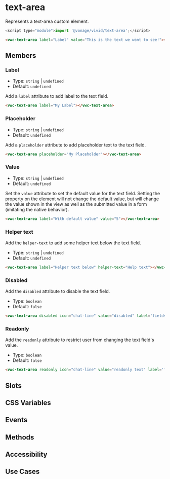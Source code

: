 # text-area

Represents a text-area custom element.

```js
<script type="module">import '@vonage/vivid/text-area';</script>
```

```html preview
<vwc-text-area label="Label" value="This is the text we want to see!"></vwc-text-area>
```

## Members

### Label

- Type: `string` | `undefined`
- Default: `undefined`

Add a `label` attribute to add label to the text field.

```html preview
<vwc-text-area label="My Label"></vwc-text-area>
```

### Placeholder

- Type: `string` | `undefined`
- Default: `undefined`

Add a `placeholder` attribute to add placeholder text to the text field.

```html preview
<vwc-text-area placeholder="My Placeholder"></vwc-text-area>
```

### Value

- Type: `string` | `undefined`
- Default: `undefined`

Set the `value` attribute to set the default value for the text field. Setting the property on the element will not change the default value, but will change the value shown in the view as well as the submitted value in a form (imitating the native behavior).

```html preview
<vwc-text-area label="With default value" value="5"></vwc-text-area>
```

### Helper text

Add the `helper-text` to add some helper text below the text field.

- Type: `string` | `undefined`
- Default: `undefined`

```html preview
<vwc-text-area label="Helper text below" helper-text="Help text"></vwc-text-area>
```

### Disabled

Add the `disabled` attribute to disable the text field.

- Type: `boolean`
- Default: `false`

```html preview blocks
<vwc-text-area disabled icon="chat-line" value="disabled" label='fieldset' appearance='fieldset'></vwc-text-area>
```

### Readonly

Add the `readonly` attribute to restrict user from changing the text field's value.

- Type: `boolean`
- Default: `false`

```html preview blocks
<vwc-text-area readonly icon="chat-line" value="readonly text" label='fieldset' appearance='fieldset'></vwc-text-area>
```


## Slots

## CSS Variables

## Events

## Methods

## Accessibility

## Use Cases
